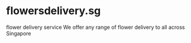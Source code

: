 # flowersdelivery.sg
flower delivery service
We offer any range of flower delivery to all across Singapore
